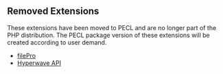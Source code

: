 Removed Extensions
------------------

These extensions have been moved to PECL and are no longer part of the
PHP distribution. The PECL package version of these extensions will be
created according to user demand.

-   <span class="simpara">
    <a href="/book/filepro.html#filePro%20Functions" class="link">filePro</a>
    </span>
-   <span class="simpara">
    <a href="/ref/hwapi.html" class="link">Hyperwave API</a> </span>
